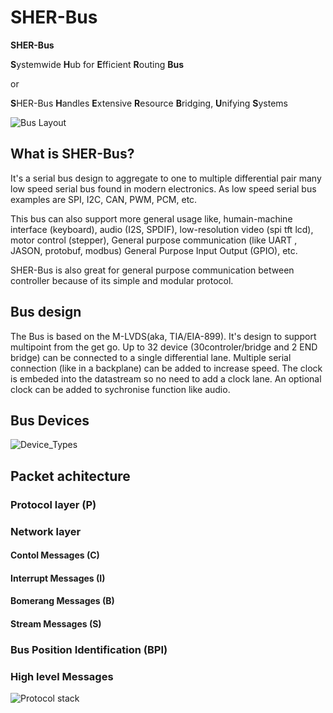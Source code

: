 # SHER-Bus
**SHER-Bus**

**S**ystemwide **H**ub for **E**fficient **R**outing **Bus** 

or

**S**HER-Bus **H**andles **E**xtensive **R**esource **B**ridging, **U**nifying **S**ystems

![Bus Layout](https://github.com/cdg66/SHER-BUS_figures/blob/main/BUS_layout.svg)

## What is SHER-Bus?

 It's a serial bus design to aggregate to one to multiple differential pair many low speed serial bus found in modern electronics.
 As low speed serial bus examples are SPI, I2C, CAN, PWM, PCM, etc.
 
 This bus can also support more general usage like, humain-machine interface (keyboard), audio (I2S, SPDIF), low-resolution video (spi tft lcd), motor control (stepper), General purpose communication (like UART , JASON, protobuf, modbus) General Purpose Input Output (GPIO), etc.
 
SHER-Bus is also great for general purpose communication between controller because of its simple and modular protocol.

## Bus design

The Bus is based on the M-LVDS(aka, TIA/EIA-899). It's design to support multipoint from the get go. Up to 32 device (30controler/bridge and 2 END bridge) can be connected to a single differential lane. Multiple serial connection (like in a backplane) can be added to increase speed. The clock is embeded into the datastream so no need to add a clock lane. An optional clock can be added to sychronise function like audio.

## Bus Devices

![Device_Types](https://github.com/cdg66/SHER-BUS_figures/blob/main/Controller_Bridge.svg)

## Packet achitecture

### Protocol layer (P)

### Network layer

#### Contol Messages (C)

#### Interrupt Messages (I)

#### Bomerang Messages (B)

#### Stream Messages (S)

### Bus Position Identification (BPI)

### High level Messages

![Protocol stack](https://github.com/cdg66/SHER-BUS_figures/blob/main/Protocol_stack.svg)


